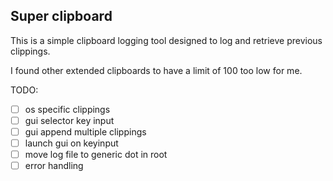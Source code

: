 ## Super clipboard

This is a simple clipboard logging tool designed to log and retrieve previous clippings.

I found other extended clipboards to have a limit of 100 too low for me. 	

TODO: 
- [ ] os specific clippings
- [ ] gui selector key input
- [ ] gui append multiple clippings
- [ ] launch gui on keyinput
- [ ] move log file to generic dot in root
- [ ] error handling

